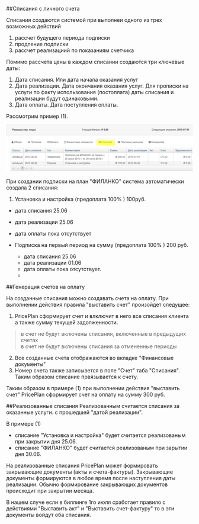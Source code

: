 ##Списания с личного счета

Списания создаются системой при выполнеи одного из трех возможных действий

1. рассчет будущего периода подписки 
2. продление подписки
3. рассчет реализациий по показаниям счетчика

Помимо рассчета цены в каждом списании создаются три ключевые даты:

1. Дата списания. Или дата начала оказания услуг
2. Дата реализации. Дата окончания оказания услуг. Для прописки на услуги по факту использования (постоплата) даты  списания и реализации будут одинаковыми. 
3. Дата оплаты. Дата поступления оплаты.



Рассмотрим пример (1). 


![charges.png](./charges.png)

При создании подписки на план "ФИЛАНКО" система автоматически создала 2 списания:

1. Установка и настройка (предоплата 100% ) 100руб.
  - дата списания 25.06
  - дата реализации 25.06
  - дата оплаты пока отсутствует  


- Подписка на первый период на сумму (предоплата 100% ) 200 руб.
  - дата списания 25.06
  - дата реализации 01.06
  - дата оплаты пока отсутствует.
  -

##Генерация счетов на оплату

На созданные списания можно создавать счета на оплату. При выполнении действия правила "выставить счет" произойдет следущее:

1. PricePlan сформирует счет и влключит в него все списания клиента а также сумму текущей задолженности. 
> в счет не будут включены списания, включенные в предыдущих счетах  
> в счет не будут включены списания за отмененные периоды 
2. Все созданные счета отображаются во вкладке "Финансовые документы"
3. Номер счета также записывется в поле "Счет" таба "Списания". Таким образом списание првязывается к счету.


Таким образом в примере (1) при выполнении действия "выставить счет" PricePlan сформирует счет на оплату на сумму 300 руб. 

##Реализованные списания
Реализованным считается списания  за оказанные услуги. с прошедшей "датой реализации".
 

В примере (1) 
- списание "Установка и настройка" будет считается реализованым при закрытии дня 25.06.
- списание "ФИЛАНКО" будет считается реализованым при зарытии дня 30.06.

На реализованные списания PricePlan может формировать закрывающие документы (акты и счета-фактуры). Закрывающие документы формируются в любое время после наступления даты реализации. Обычно формирование закрывающих документов происходит при закрытии месяца.

В нашем случе если в биллинге 1го июля сработает правило с действиями "Выставить акт" и  "Выставить счет-фактуру" то в эти документы войдут оба списания.

